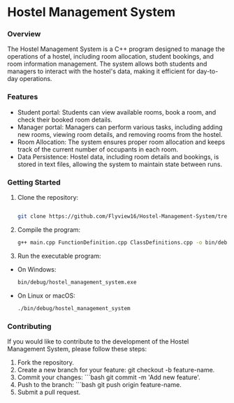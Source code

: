 # Hostel Management System

### Overview
The Hostel Management System is a C++ program designed to manage the operations of a hostel, including room allocation, student bookings, and room information management. The system allows both students and managers to interact with the hostel's data, making it efficient for day-to-day operations.

### Features
- Student portal: Students can view available rooms, book a room, and check their booked room details.
- Manager portal: Managers can perform various tasks, including adding new rooms, viewing room details, and removing rooms from the hostel.
- Room Allocation: The system ensures proper room allocation and keeps track of the current number of occupants in each room.
- Data Persistence: Hostel data, including room details and bookings, is stored in text files, allowing the system to maintain state between runs.


### Getting Started
1. Clone the repository:

   ```bash

   git clone https://github.com/Flyview16/Hostel-Management-System/tree/master/Hostel%20Management%20System

2. Compile the program:
    
    ```bash
    g++ main.cpp FunctionDefinition.cpp ClassDefinitions.cpp -o bin/debug/hostel_management_system

3. Run the executable program:
- On Windows:

    ```bash
    bin/debug/hostel_management_system.exe

- On Linux or macOS:

    ```bash
    ./bin/debug/hostel_management_system


### Contributing
If you would like to contribute to the development of the Hostel Management System, please follow these steps:

1. Fork the repository.
2. Create a new branch for your feature: git checkout -b feature-name.
3. Commit your changes: ```bash git commit -m 'Add new feature'.
4. Push to the branch: ```bash git push origin feature-name.
5. Submit a pull request.